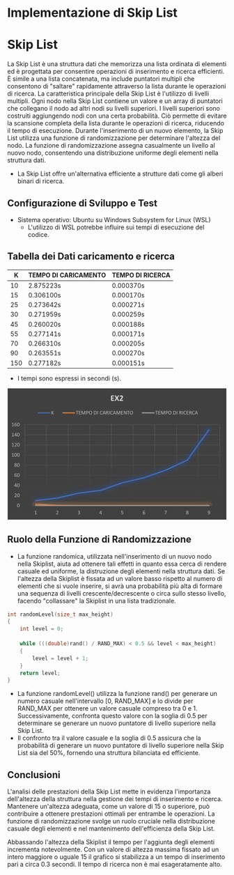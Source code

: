 # Implementazione di Skip List

# Skip List

La Skip List è una struttura dati che memorizza una lista ordinata di elementi ed è progettata per consentire operazioni di inserimento e ricerca efficienti. È simile a una lista concatenata, ma include puntatori multipli che consentono di "saltare" rapidamente attraverso la lista durante le operazioni di ricerca.
La caratteristica principale della Skip List è l'utilizzo di livelli multipli. Ogni nodo nella Skip List contiene un valore e un array di puntatori che collegano il nodo ad altri nodi su livelli superiori. I livelli superiori sono costruiti aggiungendo nodi con una certa probabilità. Ciò permette di evitare la scansione completa della lista durante le operazioni di ricerca, riducendo il tempo di esecuzione.
Durante l'inserimento di un nuovo elemento, la Skip List utilizza una funzione di randomizzazione per determinare l'altezza del nodo. La funzione di randomizzazione assegna casualmente un livello al nuovo nodo, consentendo una distribuzione uniforme degli elementi nella struttura dati.

- La Skip List offre un'alternativa efficiente a strutture dati come gli alberi binari di ricerca.

## Configurazione di Sviluppo e Test

- Sistema operativo: Ubuntu su Windows Subsystem for Linux (WSL)
  - L'utilizzo di WSL potrebbe influire sui tempi di esecuzione del codice.

## Tabella dei Dati caricamento e ricerca

| K   | TEMPO DI CARICAMENTO | TEMPO DI RICERCA |
| --- | ------------------- | ---------------- |
| 10  | 2.875223s           | 0.000370s        |
| 15  | 0.306100s           | 0.000170s        |
| 25  | 0.273642s           | 0.000271s        |
| 30  | 0.271959s           | 0.000259s        |
| 45  | 0.260020s           | 0.000188s        |
| 55  | 0.277141s           | 0.000171s        |
| 70  | 0.266310s           | 0.000205s        |
| 90  | 0.263551s           | 0.000270s        |
| 150 | 0.277182s           | 0.000151s        |

- I tempi sono espressi in secondi (s).

<img src="Ex2.png" alt="Ex2" width="800px">

## Ruolo della Funzione di Randomizzazione
- La funzione randomica, utilizzata nell'inserimento di un nuovo nodo nella Skiplist, aiuta ad ottenere tali effetti in quanto essa cerca di rendere casuale ed uniforme, la distruzione degli elementi nella struttura dati. Se l'altezza della Skiplist è fissata ad un valore basso rispetto al numero di elementi che si vuole inserire, si avrà una probabilità più alta di formare una sequenza di livelli crescente/decrescente o circa sullo stesso livello, facendo "collassare" la Skiplist in una lista tradizionale.

```c
int randomLevel(size_t max_height)
{
    int level = 0;

    while (((double)rand() / RAND_MAX) < 0.5 && level < max_height)
    {
        level = level + 1;
    }
    return level;
}
```


- La funzione randomLevel() utilizza la funzione rand() per generare un numero casuale nell'intervallo [0, RAND_MAX] e lo divide per RAND_MAX per ottenere un valore casuale compreso tra 0 e 1. Successivamente, confronta questo valore con la soglia di 0.5 per determinare se generare un nuovo puntatore di livello superiore nella Skip List.
- Il confronto tra il valore casuale e la soglia di 0.5 assicura che la probabilità di generare un nuovo puntatore di livello superiore nella Skip List sia del 50%, fornendo una struttura bilanciata ed efficiente.

## Conclusioni
L'analisi delle prestazioni della Skip List mette in evidenza l'importanza dell'altezza della struttura nella gestione dei tempi di inserimento e ricerca. Mantenere un'altezza adeguata, come un valore di 15 o superiore, può contribuire a ottenere prestazioni ottimali per entrambe le operazioni. La funzione di randomizzazione svolge un ruolo cruciale nella distribuzione casuale degli elementi e nel mantenimento dell'efficienza della Skip List.

Abbassando l'altezza della Skiplist il tempo per l'aggiunta degli elementi incrementa notevolmente. Con un valore di altezza massima fissato ad un intero maggiore o uguale 15 il grafico si stabilizza a un tempo di inserimento pari a circa 0.3 secondi. Il tempo di ricerca non è mai esageratamente alto.